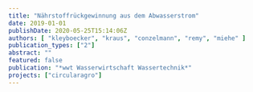 ```yaml
---
title: "Nährstoffrückgewinnung aus dem Abwasserstrom"
date: 2019-01-01
publishDate: 2020-05-25T15:14:06Z
authors: [ "kleyboecker", "kraus", "conzelmann", "remy", "miehe" ]
publication_types: ["2"]
abstract: ""
featured: false
publication: "*wwt Wasserwirtschaft Wassertechnik*"
projects: ["circularagro"]
---
```


